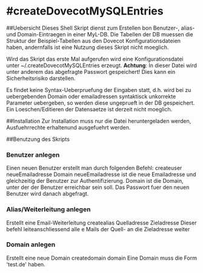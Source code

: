 #createDovecotMySQLEntries
=========================

##Uebersicht
Dieses Shell Skript dienst zum Erstellen bon Benutzer-, alias- und Domain-Eintraegen in einer MyL-DB. Die Tabellen der DB muessen die Struktur der Beispiel-Tabellen aus den Dovecot Konfigurationsdateien haben, andernfalls ist eine Nutzung dieses Skript nicht moeglich.

Wird das Skript das erste Mal aufgerufen wird eine Konfigurationsdatei unter ~/.createDovecotMySQLEntries erzeugt. **Achtung**: In dieser Datei wird unter anderem das abgefragte Passwort gespeichert! Dies kann ein Sicherheitsrisiko darstellen.

Es findet keine Syntax-Ueberpruefung der Eingaben statt, d.h. wird bei zu uebergebenden Domain oder emailadressen syntaktisck unkorrekte Parameter uebergeben, so werden diese ungeprueft in der DB gespeichert. Ein Loeschen/Editieren der Datensaetze ist derzeit nicht moeglich.

##Installation
Zur Installation muss nur die Datei heruntergeladen werden, Ausfuehrrechte erhaltenund ausgefuehrt werden.

##Benutzung des Skripts

### Benutzer anlegen
Einen neuen Benutzer erstellt man durch folgenden Befehl:
     createuser neueEmailadresse Domain
neueEmailadresse ist die neue Emailadresse und gleichzeitig der Benutzer zur Authentifizierung. Domain ist die Domain, unter der der Benutzer erreichbar sein soll. Das Passwort fuer den neuen Benutzer wird danach abgefragt.

### Alias/Weiterleitung anlegen
Erstellt eine Email-Weiterleitung
     createalias Quelladresse Zieladresse
Dieser befehl leiteanschliessend alle e Mails der Quell- an die Zieladresse weiter

### Domain anlegen
Erstellt eine neue Domain
     createdomain domain
Eine Domain muss die Form 'test.de' haben.
